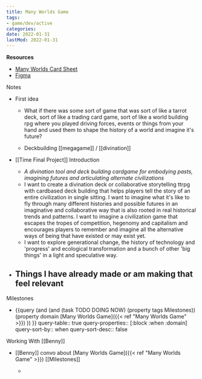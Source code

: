 ```yaml
---
title: Many Worlds Game
tags:
- game/dev/active
categories:
date: 2022-01-31
lastMod: 2022-01-31
---
```

**Resources**
  + [Many Worlds Card Sheet](https://docs.google.com/spreadsheets/d/1gEx1OSpn43Dk8-vTs81slN-nGl1YgStwIbgDTi3VxWs/edit#gid=0)
  + [Figma](https://www.figma.com/files/project/45634848/ManyWorlds?fuid=892430102590771977)

Notes

  + First idea


    + What if there was some sort of game that was sort of like a tarrot deck, sort of like a trading card game, sort of like a world building rpg where you played driving forces, events or things from your hand and used them to shape the history of a world and imagine it's future?

    + Deckbuilding [[megagame]] / [[divination]]

  + [[Time Final Project]]  Introduction
    + *A divination tool and deck building cardgame for embodying pasts, imagining futures and articulating alternate civilizations*
    + I want to create a divination deck or collaborative storytelling ttrpg with cardbased deck building that helps players tell the story of an entire civilization in single sitting. I want to imagine what it's like to fly through many different histories and possible futures in an imaginative and collaborative way that is also rooted in real historical trends and patterns. I want to imagine a civilization game that escapes the tropes of competition, hegenomy and capitalism and encourages players to remember and imagine all the alternative ways of being that have existed or may exist yet.
    + I want to explore generational change, the history of technology and 'progress' and ecological transformation and a bunch of other 'big things' in a light and speculative way.
  + ## Things I have already made or am making that feel relevant


Milestones

  + {{query (and (and (task TODO DOING NOW) (property tags Milestones)) (property domain [Many Worlds Game]({{< ref "Many Worlds Game" >}}) )) }}
query-table:: true
query-properties:: [:block :when :domain]
query-sort-by:: when
query-sort-desc:: false

Working With [[Benny]]


  + [[Benny]] convo about [Many Worlds Game]({{< ref "Many Worlds Game" >}}) [[Milestones]]


    + 
